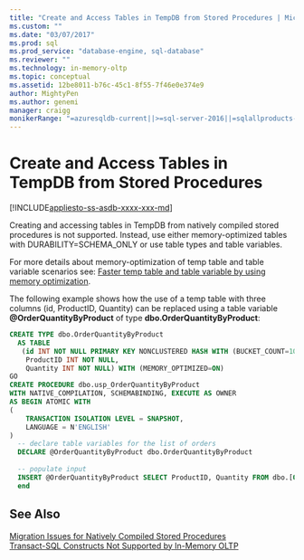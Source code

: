 ```yaml
---
title: "Create and Access Tables in TempDB from Stored Procedures | Microsoft Docs"
ms.custom: ""
ms.date: "03/07/2017"
ms.prod: sql
ms.prod_service: "database-engine, sql-database"
ms.reviewer: ""
ms.technology: in-memory-oltp
ms.topic: conceptual
ms.assetid: 12be8011-b76c-45c1-8f55-7f46e0e374e9
author: MightyPen
ms.author: genemi
manager: craigg
monikerRange: "=azuresqldb-current||>=sql-server-2016||=sqlallproducts-allversions||>=sql-server-linux-2017||=azuresqldb-mi-current"
---
```

# Create and Access Tables in TempDB from Stored Procedures
[!INCLUDE[appliesto-ss-asdb-xxxx-xxx-md](../../includes/appliesto-ss-asdb-xxxx-xxx-md.md)]

  Creating and accessing tables in TempDB from natively compiled stored procedures is not supported. Instead, use either memory-optimized tables with DURABILITY=SCHEMA_ONLY or use table types and table variables. 

For more details about memory-optimization of temp table and table variable scenarios see: [Faster temp table and table variable by using memory optimization](../../relational-databases/in-memory-oltp/faster-temp-table-and-table-variable-by-using-memory-optimization.md).
  
  The following example shows how the use of a temp table with three columns (id, ProductID, Quantity) can be replaced using a table variable **@OrderQuantityByProduct** of type **dbo.OrderQuantityByProduct**:  
  
```sql  
CREATE TYPE dbo.OrderQuantityByProduct   
  AS TABLE   
   (id INT NOT NULL PRIMARY KEY NONCLUSTERED HASH WITH (BUCKET_COUNT=100000),   
    ProductID INT NOT NULL,   
    Quantity INT NOT NULL) WITH (MEMORY_OPTIMIZED=ON)  
GO  
CREATE PROCEDURE dbo.usp_OrderQuantityByProduct   
WITH NATIVE_COMPILATION, SCHEMABINDING, EXECUTE AS OWNER  
AS BEGIN ATOMIC WITH   
(  
    TRANSACTION ISOLATION LEVEL = SNAPSHOT,  
    LANGUAGE = N'ENGLISH'  
)  
  -- declare table variables for the list of orders   
  DECLARE @OrderQuantityByProduct dbo.OrderQuantityByProduct  
  
  -- populate input  
  INSERT @OrderQuantityByProduct SELECT ProductID, Quantity FROM dbo.[Order Details]  
  end  
```  
  
## See Also  
 [Migration Issues for Natively Compiled Stored Procedures](../../relational-databases/in-memory-oltp/migration-issues-for-natively-compiled-stored-procedures.md)   
 [Transact-SQL Constructs Not Supported by In-Memory OLTP](../../relational-databases/in-memory-oltp/transact-sql-constructs-not-supported-by-in-memory-oltp.md)  
  
  
